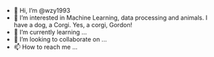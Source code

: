 - 👋 Hi, I’m @wzy1993
- 👀 I’m interested in Machine Learning, data processing and animals. I have a dog, a Corgi. Yes, a corgi, Gordon!
- 🌱 I’m currently learning ...
- 💞️ I’m looking to collaborate on ...
- 📫 How to reach me ...

<!---
wzy1993/wzy1993 is a ✨ special ✨ repository because its `README.md` (this file) appears on your GitHub profile.
You can click the Preview link to take a look at your changes.
--->
